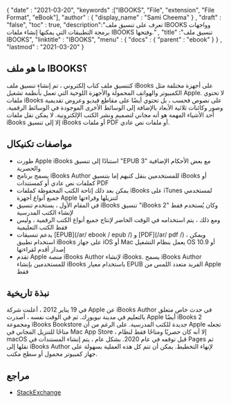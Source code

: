 {
  "date" : "2021-03-20",
  "keywords" :["IBOOKS", "File", "extension", "File Format", "eBook"],
  "author" : {
    "display_name" : "Sami Cheema"
} ,
  "draft" : "false",
  "toc" : true,
  "description":"تعرف على تنسيق ملف IBOOKS وواجهات برمجة التطبيقات التي يمكنها إنشاء ملفات IBOOKS وفتحها." ,
  "title" :"تنسيق ملف IBOOKS",
  "linktitle" : "IBOOKS",
  "menu" : {
    "docs" : {
      "parent" : "ebook"
}
} ,
  "lastmod" : "2021-03-20"
}

## ما هو ملف IBOOKS؟ ##

كتنسيق ملف كتاب إلكتروني ، تم إنشاء تنسيق ملف iBooks على أجهزة مختلفة مثل الكمبيوتر والهواتف المحمولة والأجهزة اللوحية التي تعمل بأنظمة تشغيل Apple. لا تحتوي ملفات iBooks على نصوص فحسب ، بل تحتوي أيضًا على مقاطع فيديو وعروض تقديمية وصور وكائنات ثلاثية الأبعاد بالإضافة إلى الوسائط الأخرى الموجودة في الوسائط الرقمية. أحد الأشياء المهمة هو أنه مجاني لتصميم ونشر الكتب الإلكترونية. لا يمكن نقل ملفات iBooks إلا إلى تنسيق iBooks أو ملفات PDF أو ملفات نص عادي.

## مواصفات تكنيكال ##

* طورت Apple iBooks استنادًا إلى تنسيق "EPUB 3" مع بعض الأحكام الإضافية والحصرية
* يسمح برنامج iBooks Author للمستخدمين بنقل كتبهم إما بتنسيق iBooks أو كملفات نص عادي أو كمستندات PDF
* يمكن بعد ذلك إتاحة الكتب المحفوظة كملفات iBooks على iTunes لمستخدمي جميع أنواع أجهزة Apple لتنزيلها وقراءتها
* في المقام الأول ، يستخدم تنسيق iBooks تنسيق "iBooks 2" وكان يُستخدم فقط لإنشاء الكتب المدرسية
* ومع ذلك ، يتم استخدامه في الوقت الحاضر لإنتاج جميع أنواع الكتب الرقمية ، وليس فقط الكتب التعليمية
* يدعم تنسيقات [EPUB](/ar/ ebook / epub /) و [PDF](/ar/ pdf /) ، ويمكن استخدام تطبيق iBooks على جهاز iOS أو Mac يعمل بنظام التشغيل OS 10.9 أو إصدار أقدم لقراءتها
* تقدم Apple منصة iBooks Author لإنشاء iBooks. يسمح iBooks Author للمستخدمين بإنشاء iBooks باستخدام معيار EPUB الفريد متعدد اللمس من Apple فقط

## نبذة تاريخية ##

في 19 يناير 2012 ، أعلنت شركة Apple عن iBooks Author في حدث خاص متعلق بالتعليم في مدينة نيويورك. ثم في الوقت نفسه ، أصدرت Apple أيضًا iBooks 2 ومجموعة iBooks Bookstore جديدة للكتب المدرسية. على الرغم من أن Apple تجعله متاحًا للتنزيل المجاني في Mac App Store ، إلا أنه كان حصريًا ومتاحًا فقط لنظام macOS قبل توقفه في عام 2020. بشكل عام ، يتم إنشاء المستندات في Pages ثم نقلها إلى iBooks Author لإنهاء التخطيط. يمكن أن تتم كل هذه العملية بسهولة على جهاز كمبيوتر محمول أو سطح مكتب.


## مراجع ##

* [StackExchange](https://apple.stackexchange.com/questions/2587/what-ebook-formats-does-ibooks-support)

